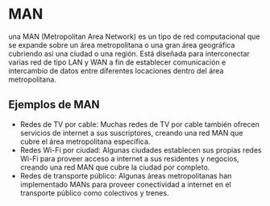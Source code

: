 # MAN

una MAN (Metropolitan Area Network) es un tipo de red computacional que se expande sobre un área metropolitana o una gran área geográfica cubriendo asi una ciudad o una región. Está diseñada para interconectar varias red de tipo LAN y WAN a fin de establecer comunicación e intercambio de datos entre diferentes locaciones dentro del área metropolitana.

## Ejemplos de MAN

- Redes de TV por cable: Muchas redes de TV por cable también ofrecen servicios de internet a sus suscriptores, creando una red MAN que cubre el área metropolitana específica.
- Redes Wi-Fi por ciudad: Algunas ciudades establecen sus propias redes Wi-Fi para proveer acceso a internet a sus residentes y negocios, creando una red MAN que cubre la ciudad por completo.
- Redes de transporte público: Algunas áreas metropolitanas han implementado MANs para proveer conectividad a internet en el transporte público como colectivos y trenes.


